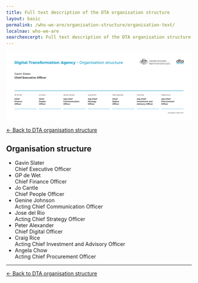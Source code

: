 ```yaml
---
title: Full text description of the DTA organisation structure
layout: basic
permalink: /who-we-are/organisation-structure/organisation-text/
localnav: who-we-are
searchexcerpt: Full text description of the DTA organisation structure as on 1 July 2017.
---
```


![Thumbnail of the DTA organisation structure](/images/DTA_Orgchart_2017_Aug.png)

[&larr; Back to DTA organisation structure](/who-we-are/organisation-structure/)

## Organisation structure

<ul class="list-highlighted">
  <li>
    <span>Gavin Slater </span><br>Chief Executive Officer
  </li>
  <li>
    <span>GP de Wet </span><br>Chief Finance Officer
  </li>
  <li>
    <span>Jo Cantle </span><br>Chief People Officer
  </li>
  <li>
    <span>Genine Johnson </span><br>Acting Chief Communication Officer
  </li>
  <li>
    <span>Jose del Rio </span><br>Acting Chief Strategy Officer
  </li>
  <li>
    <span>Peter Alexander </span><br>Chief Digital Officer
  </li>
  <li>
    <span>Craig Rice </span><br>Acting Chief Investment and Advisory Officer
  </li>
  <li>
    <span>Angela Chow </span><br>Acting Chief Procurement Officer
  </li>
</ul>

<hr />

[&larr; Back to DTA organisation structure](/who-we-are/organisation-structure/)
